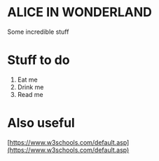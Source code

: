 # ALICE IN WONDERLAND

Some incredible stuff

# Stuff to do

1. Eat me
2. Drink me
3. Read me


# Also useful

[https://www.w3schools.com/default.asp](https://www.w3schools.com/default.asp)


